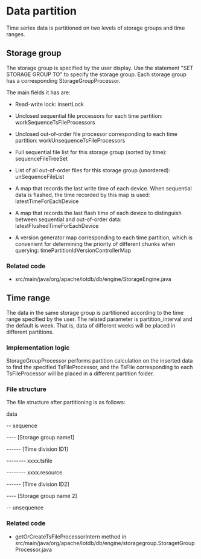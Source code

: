 <!--

    Licensed to the Apache Software Foundation (ASF) under one
    or more contributor license agreements.  See the NOTICE file
    distributed with this work for additional information
    regarding copyright ownership.  The ASF licenses this file
    to you under the Apache License, Version 2.0 (the
    "License"); you may not use this file except in compliance
    with the License.  You may obtain a copy of the License at
    
        http://www.apache.org/licenses/LICENSE-2.0
    
    Unless required by applicable law or agreed to in writing,
    software distributed under the License is distributed on an
    "AS IS" BASIS, WITHOUT WARRANTIES OR CONDITIONS OF ANY
    KIND, either express or implied.  See the License for the
    specific language governing permissions and limitations
    under the License.

-->

# Data partition

Time series data is partitioned on two levels of storage groups and time ranges.

## Storage group

The storage group is specified by the user display. Use the statement "SET STORAGE GROUP TO" to specify the storage group. Each storage group has a corresponding StorageGroupProcessor.

The main fields it has are:

* Read-write lock: insertLock

* Unclosed sequential file processors for each time partition: workSequenceTsFileProcessors

* Unclosed out-of-order file processor corresponding to each time partition: workUnsequenceTsFileProcessors

* Full sequential file list for this storage group (sorted by time): sequenceFileTreeSet

* List of all out-of-order files for this storage group (unordered): unSequenceFileList

* A map that records the last write time of each device. When sequential data is flashed, the time recorded by this map is used: latestTimeForEachDevice

* A map that records the last flash time of each device to distinguish between sequential and out-of-order data: latestFlushedTimeForEachDevice

* A version generator map corresponding to each time partition, which is convenient for determining the priority of different chunks when querying: timePartitionIdVersionControllerMap


### Related code

* src/main/java/org/apache/iotdb/db/engine/StorageEngine.java


## Time range

The data in the same storage group is partitioned according to the time range specified by the user. The related parameter is partition_interval and the default is week. That is, data of different weeks will be placed in different partitions.

### Implementation logic

StorageGroupProcessor performs partition calculation on the inserted data to find the specified TsFileProcessor, and the TsFile corresponding to each TsFileProcessor will be placed in a different partition folder.

### File structure

The file structure after partitioning is as follows:

data

-- sequence

---- [Storage group name1]

------ [Time division ID1]

-------- xxxx.tsfile

-------- xxxx.resource

------ [Time division ID2]

---- [Storage group name 2]

-- unsequence

### Related code

* getOrCreateTsFileProcessorIntern  method in src/main/java/org/apache/iotdb/db/engine/storagegroup.StoragetGroupProcessor.java
